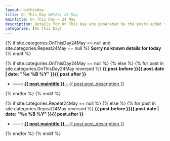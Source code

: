 ```yaml
---
layout: onthisday
title: On This Day &#124; 24 May
maintitle: On This Day — 24 May
description: Details for On This Day are genarated by the posts added to the website so the content is subject to changes/updates over time.
categories: [On This Day]
---
```


{% if site.categories.OnThisDay24May == null and site.categories.Repeat24May == null %}
<strong>Sorry no known details for today</strong>
{% endif %}

{% if site.categories.OnThisDay24May == null %}
{% else %}
{% for post in site.categories.OnThisDay24May reversed %}
<strong>{{ post.before }}{{ post.date | date: "%e %B %Y" }}{{ post.after }}</strong>
<ul>
<li> ——: <a href="{{ post.url }}"><strong>{{ post.maintitle }}</strong> - {{ post.post_description }}</a></li>
</ul>
{% endfor %}
{% endif %}

{% if site.categories.Repeat24May == null %}
{% else %}
{% for post in site.categories.Repeat24May reversed %}
<strong>{{ post.before }}{{ post.date | date: "%e %B %Y" }}{{ post.after }}</strong>
<ul>
<li> ——: <a href="{{ post.url }}"><strong>{{ post.maintitle }}</strong> - {{ post.post_description }}</a></li>
</ul>
{% endfor %}
{% endif %}

